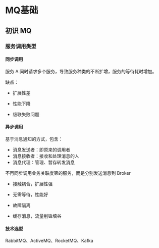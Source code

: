 # MQ基础


## 初识 MQ

### 服务调用类型

#### 同步调用

服务 A 同时请求多个服务，导致服务种类的不断扩增，服务的等待耗时增加。

缺点：

- 扩展性差

- 性能下降
- 级联失败问题

#### 异步调用

基于消息通知的方式，包含：

- 消息发送者：即原来的调用者
- 消息接收者：接收和处理消息的人
- 消息代理：管理、暂存转发消息

不再同步调用业务关联度第的服务，而是分别发送消息到 Broker

- 接触耦合，扩展性强

- 无需等待，性能好
- 故障隔离
- 缓存消息，流量削锋填谷

#### 技术选型

RabbitMQ、ActiveMQ、RocketMQ、Kafka
